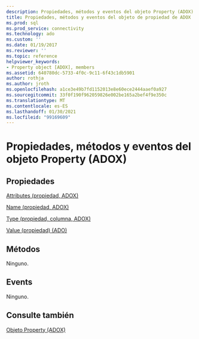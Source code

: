 ```yaml
---
description: Propiedades, métodos y eventos del objeto Property (ADOX)
title: Propiedades, métodos y eventos del objeto de propiedad de ADOX | Microsoft Docs
ms.prod: sql
ms.prod_service: connectivity
ms.technology: ado
ms.custom: ''
ms.date: 01/19/2017
ms.reviewer: ''
ms.topic: reference
helpviewer_keywords:
- Property object [ADOX], members
ms.assetid: 640780dc-5733-4f0c-9c11-6f43c1db5901
author: rothja
ms.author: jroth
ms.openlocfilehash: a1ce3e49b7fd1152013e8e60ece2444aaef0a927
ms.sourcegitcommit: 33f0f190f962059826e002be165a2bef4f9e350c
ms.translationtype: MT
ms.contentlocale: es-ES
ms.lasthandoff: 01/30/2021
ms.locfileid: "99169609"
---
```

# <a name="adox-property-object-properties-methods-and-events"></a>Propiedades, métodos y eventos del objeto Property (ADOX)
## <a name="properties"></a>Propiedades  
 [Attributes (propiedad, ADOX)](./attributes-property-adox.md)  
  
 [Name (propiedad, ADOX)](./name-property-adox.md)  
  
 [Type (propiedad, columna, ADOX)](./type-property-column-adox.md)  
  
 [Value (propiedad) (ADO)](../ado-api/value-property-ado.md)  
  
## <a name="methods"></a>Métodos  
 Ninguno.  
  
## <a name="events"></a>Events  
 Ninguno.  
  
## <a name="see-also"></a>Consulte también  
 [Objeto Property (ADOX)](./property-object-adox.md)